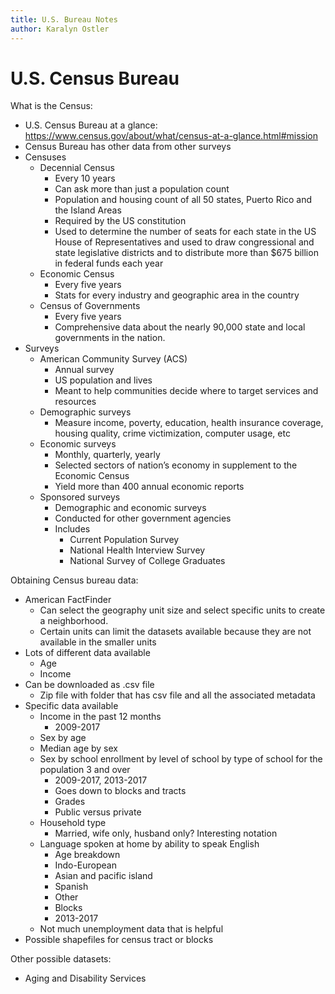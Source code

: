 ```yaml
---
title: U.S. Bureau Notes
author: Karalyn Ostler
---
```


# U.S. Census Bureau

What is the Census:
-  U.S. Census Bureau at a glance: https://www.census.gov/about/what/census-at-a-glance.html#mission
- Census Bureau has other data from other surveys
- Censuses
  - Decennial Census
    - Every 10 years
    - Can ask more than just a population count
    - Population and housing count of all 50 states, Puerto Rico and the Island Areas
    - Required by the US constitution
    - Used to determine the number of seats for each state in the US House of Representatives and used to draw congressional and state legislative districts and to distribute more than $675 billion in federal funds each year
  - Economic Census
    - Every five years
    - Stats for every industry and geographic area in the country
  - Census of Governments
    - Every five years
    - Comprehensive data about the nearly 90,000 state and local governments in the nation.
- Surveys
  - American Community Survey (ACS)
    - Annual survey
    - US population and lives
    - Meant to help communities decide where to target services and resources
  - Demographic surveys
    - Measure income, poverty, education, health insurance coverage, housing quality, crime victimization, computer usage, etc
  - Economic surveys
    - Monthly, quarterly, yearly
    - Selected sectors of nation’s economy in supplement to the Economic Census
    - Yield more than 400 annual economic reports
  - Sponsored surveys
    - Demographic and economic surveys
    - Conducted for other government agencies
    - Includes
      - Current Population Survey
      - National Health Interview Survey
      - National Survey of College Graduates


Obtaining Census bureau data:
- American FactFinder
  - Can select the geography unit size and select specific units to create a neighborhood.
  - Certain units can limit the datasets available because they are not available in the smaller units
- Lots of different data available
  - Age
  - Income
- Can be downloaded as .csv file
  - Zip file with folder that has csv file and all the associated metadata
- Specific data available
  - Income in the past 12 months
    - 2009-2017
  - Sex by age
  - Median age by sex 
  - Sex by school enrollment by level of school by type of school for the population 3 and over
    - 2009-2017, 2013-2017
    - Goes down to blocks and tracts
    - Grades
    - Public versus private
  - Household type
    - Married, wife only, husband only? Interesting notation
  - Language spoken at home by ability to speak English
    - Age breakdown
    - Indo-European
    - Asian and pacific island
    - Spanish
    - Other
    - Blocks
    - 2013-2017
  - Not much unemployment data that is helpful
- Possible shapefiles for census tract or blocks


Other possible datasets:
- Aging and Disability Services
